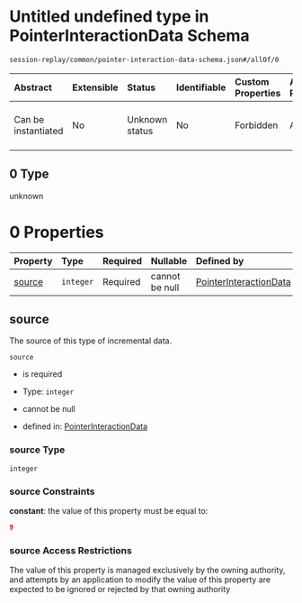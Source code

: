 # Untitled undefined type in PointerInteractionData Schema

```txt
session-replay/common/pointer-interaction-data-schema.json#/allOf/0
```



| Abstract            | Extensible | Status         | Identifiable | Custom Properties | Additional Properties | Access Restrictions | Defined In                                                                                                                         |
| :------------------ | :--------- | :------------- | :----------- | :---------------- | :-------------------- | :------------------ | :--------------------------------------------------------------------------------------------------------------------------------- |
| Can be instantiated | No         | Unknown status | No           | Forbidden         | Allowed               | none                | [pointer-interaction-data-schema.json\*](../out/session-replay/common/pointer-interaction-data-schema.json "open original schema") |

## 0 Type

unknown

# 0 Properties

| Property          | Type      | Required | Nullable       | Defined by                                                                                                                                                                     |
| :---------------- | :-------- | :------- | :------------- | :----------------------------------------------------------------------------------------------------------------------------------------------------------------------------- |
| [source](#source) | `integer` | Required | cannot be null | [PointerInteractionData](pointer-interaction-data-schema-allof-0-properties-source.md "session-replay/common/pointer-interaction-data-schema.json#/allOf/0/properties/source") |

## source

The source of this type of incremental data.

`source`

* is required

* Type: `integer`

* cannot be null

* defined in: [PointerInteractionData](pointer-interaction-data-schema-allof-0-properties-source.md "session-replay/common/pointer-interaction-data-schema.json#/allOf/0/properties/source")

### source Type

`integer`

### source Constraints

**constant**: the value of this property must be equal to:

```json
9
```

### source Access Restrictions

The value of this property is managed exclusively by the owning authority, and attempts by an application to modify the value of this property are expected to be ignored or rejected by that owning authority
